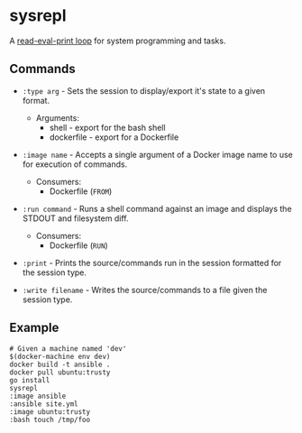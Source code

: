 # sysrepl

A [read-eval-print loop](https://en.wikipedia.org/wiki/Read%E2%80%93eval%E2%80%93print_loop) for system programming and tasks.

## Commands

* ```:type arg``` - Sets the session to display/export it's state to a given format.
  * Arguments: 
    * shell - export for the bash shell
    * dockerfile - export for a Dockerfile

* ```:image name``` - Accepts a single argument of a Docker image name to use for execution of commands.
  * Consumers: 
    * Dockerfile (```FROM```)

* ```:run command``` - Runs a shell command against an image and displays the STDOUT and filesystem diff.
  * Consumers:
    * Dockerfile (```RUN```)

* ```:print``` - Prints the source/commands run in the session formatted for the session type.

* ```:write filename``` - Writes the source/commands to a file given the session type.

## Example
```
# Given a machine named 'dev'
$(docker-machine env dev)
docker build -t ansible .
docker pull ubuntu:trusty
go install
sysrepl
:image ansible
:ansible site.yml
:image ubuntu:trusty
:bash touch /tmp/foo
```
